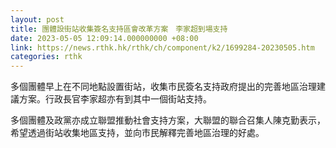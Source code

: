 ```yaml
---
layout: post
title: 團體設街站收集簽名支持區會改革方案　李家超到場支持
date: 2023-05-05 12:09:14.000000000 +08:00
link: https://news.rthk.hk/rthk/ch/component/k2/1699284-20230505.htm
categories: rthk
---
```


多個團體早上在不同地點設置街站，收集市民簽名支持政府提出的完善地區治理建議方案。行政長官李家超亦有到其中一個街站支持。

多個團體及政黨亦成立聯盟推動社會支持方案，大聯盟的聯合召集人陳克勤表示，希望透過街站收集地區支持，並向市民解釋完善地區治理的好處。
